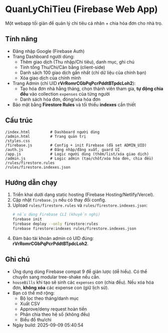 # QuanLyChiTieu (Firebase Web App)

Một webapp tối giản để quản lý chi tiêu cá nhân + chia hóa đơn cho nhà trọ.

## Tính năng
- Đăng nhập Google (Firebase Auth)
- Trang Dashboard người dùng:
  - Thêm giao dịch (Thu nhập/Chi tiêu), danh mục, ghi chú
  - Tính tổng Thu/Chi/Cân bằng (client-side)
  - Danh sách 100 giao dịch gần nhất (chỉ dữ liệu của chính bạn)
  - Xóa giao dịch của chính mình
- Trang Admin (chỉ UID **rVrRomrCGbPqPcrPddtBTpdcLoh2**):
  - Tạo hóa đơn nhà hằng tháng, chọn thành viên tham gia, **tự động chia đều** vào collection `expenses` của từng người
  - Danh sách hóa đơn, đóng/xóa hóa đơn
- Bảo mật bằng **Firestore Rules** và tối thiểu **indexes** cần thiết

## Cấu trúc
```
/index.html         # Dashboard người dùng
/admin.html         # Trang quản trị
/styles.css
/firebase.js        # Config + init Firebase (đã set ADMIN_UID)
/auth.js            # Đăng nhập/đăng xuất, guard UI
/app.js             # Logic người dùng (thêm/list/xóa giao dịch)
/admin.js           # Logic admin (tạo/chốt/xóa hóa đơn, chia đều)
/rules/firestore.rules
/rules/firestore.indexes.json
```
## Hướng dẫn chạy
1. Triển khai dưới dạng static hosting (Firebase Hosting/Netlify/Vercel).  
2. Cập nhật `firebase.js` nếu có thay đổi config.  
3. Upload `rules/firestore.rules` và `rules/firestore.indexes.json`:
   ```bash
   # nếu dùng Firebase CLI (khuyến nghị)
   firebase init
   firebase deploy --only firestore:rules
   firebase firestore:indexes rules/firestore.indexes.json
   ```
4. Đảm bảo tài khoản admin có UID đúng: **rVrRomrCGbPqPcrPddtBTpdcLoh2**.

## Ghi chú
- Ứng dụng dùng Firebase compat 9 để giản lược (dễ hiểu). Có thể chuyển sang modular tree-shake nếu cần.
- `houseBills` khi tạo sẽ sinh các `expenses` con (chia đều). Nếu xóa hóa đơn, **không xóa** các expense con (giữ lịch sử).
- Bạn có thể mở rộng:
  - Bộ lọc theo tháng/danh mục
  - Xuất CSV
  - Approve/deny request hoàn tiền
  - Phân chia theo hệ số (không đều)
  - Biểu đồ thu/chi
- Ngày build: 2025-09-09 05:40:54
